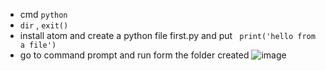 - cmd  `python`
- `dir` , `exit()`
- install atom and create a python file first.py and put ` print('hello from a file')`
- go to command prompt and run form the folder created
 ![image](https://user-images.githubusercontent.com/26192929/90449673-eaba4600-e0b5-11ea-949f-189eef0246f7.png)
